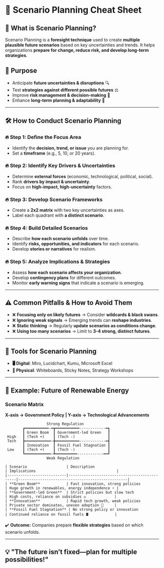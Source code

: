 # 🔮 Scenario Planning Cheat Sheet  

## 📌 What is Scenario Planning?  
Scenario Planning is a **foresight technique** used to create **multiple plausible future scenarios** based on key uncertainties and trends. It helps organizations **prepare for change, reduce risk, and develop long-term strategies**.  

## 🎯 Purpose  
- Anticipate **future uncertainties & disruptions** 🔍  
- Test **strategies against different possible futures** ⚖️  
- Improve **risk management & decision-making** 🎯  
- Enhance **long-term planning & adaptability** 🔮  

---

## 🛠 How to Conduct Scenario Planning  

### 🔥 Step 1: Define the Focus Area  
- Identify the **decision, trend, or issue** you are planning for.  
- Set a **timeframe** (e.g., 5, 10, or 20 years).  

### 🔥 Step 2: Identify Key Drivers & Uncertainties  
- Determine **external forces** (economic, technological, political, social).  
- Rank **drivers by impact & uncertainty**.  
- Focus on **high-impact, high-uncertainty** factors.  

### 🔥 Step 3: Develop Scenario Frameworks  
- Create a **2x2 matrix** with two key uncertainties as axes.  
- Label each quadrant with **a distinct scenario**.  

### 🔥 Step 4: Build Detailed Scenarios  
- Describe **how each scenario unfolds** over time.  
- Identify **risks, opportunities, and indicators** for each scenario.  
- Develop **stories or narratives** for realism.  

### 🔥 Step 5: Analyze Implications & Strategies  
- Assess **how each scenario affects your organization**.  
- Develop **contingency plans** for different outcomes.  
- Monitor **early warning signs** that indicate a scenario is emerging.  

---

## ⚠️ Common Pitfalls & How to Avoid Them  
- ❌ **Focusing only on likely futures** → Consider **wildcards & black swans**.  
- ❌ **Ignoring weak signals** → Emerging trends can **reshape industries**.  
- ❌ **Static thinking** → Regularly **update scenarios as conditions change**.  
- ❌ **Using too many scenarios** → Limit to **3-4 strong, distinct futures**.  

---

## 🔧 Tools for Scenario Planning  
- **🖥️ Digital**: Miro, Lucidchart, Kumu, Microsoft Excel  
- **📌 Physical**: Whiteboards, Sticky Notes, Strategy Workshops  

---

## 🚀 Example: Future of Renewable Energy  

### Scenario Matrix  
**X-axis → Government Policy | Y-axis → Technological Advancements**  

```
                   Strong Regulation  
        ┏━━━━━━━━━━━-━┳━━━━━━━━━━━------------━┓  
        ┃ Green Boom  ┃ Government-led Green   ┃  
 High   ┃ (Tech +)    ┃ (Tech -)               ┃  
 Tech   ┣━━━━━━━━━━━━-╋━━━━━━━━━━━------------━┫  
        ┃ Innovation  ┃ Fossil Fuel Stagnation ┃  
 Low    ┃ (Tech +)    ┃ (Tech -)               ┃  
        ┗━━━━━━━━━━━━-┻━━━━━━━━━━------------━━┛  
                   Weak Regulation  
```

```
| Scenario                  | Description                                  | Implications                                     |
|---------------------------|----------------------------------------------|--------------------------------------------------|
| **Green Boom**            | Fast innovation, strong policies             | Huge growth in renewables, energy independence ⚡ |
| **Government-led Green**  | Strict policies but slow tech                | High costs, reliance on subsidies ⚖️             |
| **Innovation**            | Rapid tech growth, weak policies             | Private sector dominates, uneven adoption 🚀     |
| **Fossil Fuel Stagnation** | No strong policy or innovation              | Continued reliance on fossil fuels 🛢️            |
```

✔️ **Outcome:** Companies prepare **flexible strategies** based on which scenario unfolds.  

---

## 💡 "The future isn’t fixed—plan for multiple possibilities!"  
